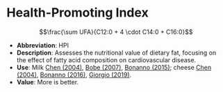 # Health-Promoting Index

$$\frac{\sum UFA}{C12:0 + 4 \cdot C14:0 + C16:0}$$

* **Abbreviation**: HPI
* **Description**: Assesses the nutritional value of dietary fat, focusing on the effect of fatty acid composition on cardiovascular disease.
* **Use**: Milk [Chen (2004)], [Bobe (2007)], [Bonanno (2015)]; cheese [Chen (2004)], [Bonanno (2016)], [Giorgio (2019)].
* **Value**: More is better.

[Chen (2004)]: https://doi.org/10.1021/jf035193z "[94]"
[Bobe (2007)]: https://doi.org/10.3168/jds.2006-875 "[93]"
[Bonanno (2015)]: https://doi.org/10.1071/AN14019 "[92]"
[Bonanno (2016)]: https://doi.org/10.1017/S1751731116001130 "[57]"
[Giorgio (2019)]: https://doi.org/10.3168/jds.2018-15857 "[95]"
